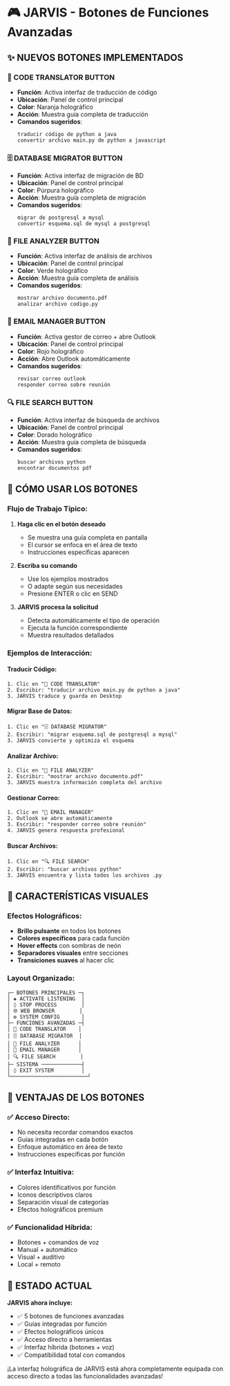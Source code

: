 # 🎮 JARVIS - Botones de Funciones Avanzadas

## ✨ **NUEVOS BOTONES IMPLEMENTADOS**

### **🔄 CODE TRANSLATOR BUTTON**
- **Función**: Activa interfaz de traducción de código
- **Ubicación**: Panel de control principal
- **Color**: Naranja holográfico
- **Acción**: Muestra guía completa de traducción
- **Comandos sugeridos**: 
  ```
  traducir código de python a java
  convertir archivo main.py de python a javascript
  ```

### **🗄️ DATABASE MIGRATOR BUTTON**  
- **Función**: Activa interfaz de migración de BD
- **Ubicación**: Panel de control principal
- **Color**: Púrpura holográfico
- **Acción**: Muestra guía completa de migración
- **Comandos sugeridos**:
  ```
  migrar de postgresql a mysql
  convertir esquema.sql de mysql a postgresql
  ```

### **📄 FILE ANALYZER BUTTON**
- **Función**: Activa interfaz de análisis de archivos
- **Ubicación**: Panel de control principal
- **Color**: Verde holográfico
- **Acción**: Muestra guía completa de análisis
- **Comandos sugeridos**:
  ```
  mostrar archivo documento.pdf
  analizar archivo codigo.py
  ```

### **📧 EMAIL MANAGER BUTTON**
- **Función**: Activa gestor de correo + abre Outlook
- **Ubicación**: Panel de control principal
- **Color**: Rojo holográfico
- **Acción**: Abre Outlook automáticamente
- **Comandos sugeridos**:
  ```
  revisar correo outlook
  responder correo sobre reunión
  ```

### **🔍 FILE SEARCH BUTTON**
- **Función**: Activa interfaz de búsqueda de archivos
- **Ubicación**: Panel de control principal
- **Color**: Dorado holográfico
- **Acción**: Muestra guía completa de búsqueda
- **Comandos sugeridos**:
  ```
  buscar archivos python
  encontrar documentos pdf
  ```

## 🎯 **CÓMO USAR LOS BOTONES**

### **Flujo de Trabajo Típico:**

1. **Haga clic en el botón deseado**
   - Se muestra una guía completa en pantalla
   - El cursor se enfoca en el área de texto
   - Instrucciones específicas aparecen

2. **Escriba su comando**
   - Use los ejemplos mostrados
   - O adapte según sus necesidades
   - Presione ENTER o clic en SEND

3. **JARVIS procesa la solicitud**
   - Detecta automáticamente el tipo de operación
   - Ejecuta la función correspondiente
   - Muestra resultados detallados

### **Ejemplos de Interacción:**

#### **Traducir Código:**
```
1. Clic en "🔄 CODE TRANSLATOR"
2. Escribir: "traducir archivo main.py de python a java"
3. JARVIS traduce y guarda en Desktop
```

#### **Migrar Base de Datos:**
```
1. Clic en "🗄️ DATABASE MIGRATOR"
2. Escribir: "migrar esquema.sql de postgresql a mysql"
3. JARVIS convierte y optimiza el esquema
```

#### **Analizar Archivo:**
```
1. Clic en "📄 FILE ANALYZER"
2. Escribir: "mostrar archivo documento.pdf"
3. JARVIS muestra información completa del archivo
```

#### **Gestionar Correo:**
```
1. Clic en "📧 EMAIL MANAGER"
2. Outlook se abre automáticamente
3. Escribir: "responder correo sobre reunión"
4. JARVIS genera respuesta profesional
```

#### **Buscar Archivos:**
```
1. Clic en "🔍 FILE SEARCH"
2. Escribir: "buscar archivos python"
3. JARVIS encuentra y lista todos los archivos .py
```

## 🎨 **CARACTERÍSTICAS VISUALES**

### **Efectos Holográficos:**
- **Brillo pulsante** en todos los botones
- **Colores específicos** para cada función
- **Hover effects** con sombras de neón
- **Separadores visuales** entre secciones
- **Transiciones suaves** al hacer clic

### **Layout Organizado:**
```
┌─ BOTONES PRINCIPALES ─┐
│ ◈ ACTIVATE LISTENING  │
│ ◊ STOP PROCESS        │
│ 🌐 WEB BROWSER        │
│ ⚙ SYSTEM CONFIG       │
├─ FUNCIONES AVANZADAS ─┤
│ 🔄 CODE TRANSLATOR    │
│ 🗄️ DATABASE MIGRATOR  │
│ 📄 FILE ANALYZER      │
│ 📧 EMAIL MANAGER      │
│ 🔍 FILE SEARCH        │
├─ SISTEMA ─────────────┤
│ ◊ EXIT SYSTEM         │
└─────────────────────────┘
```

## 🚀 **VENTAJAS DE LOS BOTONES**

### **✅ Acceso Directo:**
- No necesita recordar comandos exactos
- Guías integradas en cada botón
- Enfoque automático en área de texto
- Instrucciones específicas por función

### **✅ Interfaz Intuitiva:**
- Colores identificativos por función
- Iconos descriptivos claros
- Separación visual de categorías
- Efectos holográficos premium

### **✅ Funcionalidad Híbrida:**
- Botones + comandos de voz
- Manual + automático
- Visual + auditivo
- Local + remoto

## 🎉 **ESTADO ACTUAL**

**JARVIS ahora incluye:**
- ✅ 5 botones de funciones avanzadas
- ✅ Guías integradas por función
- ✅ Efectos holográficos únicos
- ✅ Acceso directo a herramientas
- ✅ Interfaz híbrida (botones + voz)
- ✅ Compatibilidad total con comandos

¡La interfaz holográfica de JARVIS está ahora completamente equipada con acceso directo a todas las funcionalidades avanzadas!
